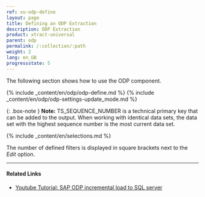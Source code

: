```yaml
---
ref: xu-odp-define
layout: page
title: Defining an ODP Extraction
description: ODP Extraction
product: xtract-universal
parent: odp
permalink: /:collection/:path
weight: 2
lang: en_GB
progressstate: 5
---
```

The following section shows how to use the ODP component.

{% include _content/en/odp/odp-define.md %}
{% include _content/en/odp/odp-settings-update_mode.md %} 

{: .box-note }
**Note:** TS_SEQUENCE_NUMBER is a technical primary key that can be added to the output.
When working with identical data sets, the data set with the highest sequence number is the most current data set.

{% include _content/en/selections.md %}

The number of defined filters is displayed in square brackets next to the *Edit* option.
****
#### Related Links
- [Youtube Tutorial: SAP ODP incremental load to SQL server](https://www.youtube.com/watch?v=-7pEm2VVPRg)